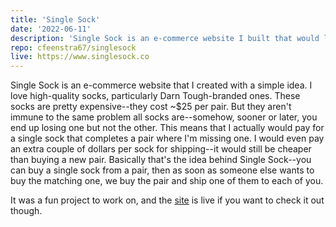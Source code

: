 ```yaml
---
title: 'Single Sock'
date: '2022-06-11'
description: 'Single Sock is an e-commerce website I built that would let users buy a single sock from a pair to replace a lost one from a pair.'
repo: cfeenstra67/singlesock
live: https://www.singlesock.co
---
```

Single Sock is an e-commerce website that I created with a simple idea. I love high-quality socks, particularly Darn Tough-branded ones. These socks are pretty expensive--they cost \~$25 per pair. But they aren't immune to the same problem all socks are--somehow, sooner or later, you end up losing one but not the other. This means that I actually would pay for a single sock that completes a pair where I'm missing one. I would even pay an extra couple of dollars per sock for shipping--it would still be cheaper than buying a new pair. Basically that's the idea behind Single Sock--you can buy a single sock from a pair, then as soon as someone else wants to buy the matching one, we buy the pair and ship one of them to each of you.

It was a fun project to work on, and the [site](https://www.singlesock.co) is live if you want to check it out though.
